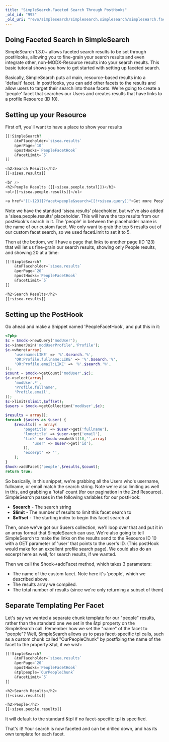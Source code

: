 ```yaml
---
title: "SimpleSearch.Faceted Search Through PostHooks"
_old_id: "995"
_old_uri: "revo/simplesearch/simplesearch.simplesearch/simplesearch.faceted-search-through-posthooks"
---
```


## Doing Faceted Search in SimpleSearch

SimpleSearch 1.3.0+ allows faceted search results to be set through postHooks, allowing you to fine-grain your search results and even integrate other, non-MODX-Resource results into your search results. This basic tutorial shows you how to get started with setting up faceted search.

Basically, SimpleSearch puts all main, resource-based results into a 'default' facet. In postHooks, you can add other facets to the results and allow users to target their search into those facets. We're going to create a 'people' facet that searches our Users and creates results that have links to a profile Resource (ID 10).

## Setting up your Resource

First off, you'll want to have a place to show your results

``` php
[[!SimpleSearch?
    &toPlaceholder=`sisea.results`
    &perPage=`10`
    &postHooks=`PeopleFacetHook`
    &facetLimit=`5`
]]

<h2>Search Results</h2>
[[+sisea.results]]

<br />
<h2>People Results ([[+sisea.people.total]])</h2>
<ol>[[+sisea.people.results]]</ol>

<a href="[[~123]]?facet=people&search=[[!+sisea.query]]">Get more Peoples...</a>
```

Note we have the standard 'sisea.results' placeholder, but we've also added a 'sisea.people.results' placeholder. This will have the top results from our postHook's search in it. The 'people' in between the placeholder name is the name of our custom facet. We only want to grab the top 5 results out of our custom facet search, so we used facetLimit to set it to 5.

Then at the bottom, we'll have a page that links to another page (ID 123) that will let us fine-grain our search results, showing only People results, and showing 20 at a time:

``` php
[[!SimpleSearch?
    &toPlaceholder=`sisea.results`
    &perPage=`20`
    &postHooks=`PeopleFacetHook`
    &facetLimit=`5`
]]

<h2>Search Results</h2>
[[+sisea.results]]
```

## Setting up the PostHook

Go ahead and make a Snippet named 'PeopleFacetHook', and put this in it:

``` php
<?php
$c = $modx->newQuery('modUser');
$c->innerJoin('modUserProfile','Profile');
$c->where(array(
    'username:LIKE' => '%'.$search.'%',
    'OR:Profile.fullname:LIKE' => '%'.$search.'%',
    'OR:Profile.email:LIKE' => '%'.$search.'%',
));
$count = $modx->getCount('modUser',$c);
$c->select(array(
    'modUser.*',
    'Profile.fullname',
    'Profile.email',
));
$c->limit($limit,$offset);
$users = $modx->getCollection('modUser',$c);

$results = array();
foreach ($users as $user) {
    $results[] = array(
        'pagetitle' => $user->get('fullname'),
        'longtitle' => $user->get('email'),
        'link' => $modx->makeUrl(10,'',array(
            'user' => $user->get('id'),
        )),
        'excerpt' => '',
    );
}
$hook->addFacet('people',$results,$count);
return true;
```

So basically, in this snippet, we're grabbing all the Users who's username, fullname, or email match the search string. Note we're also limiting as well in this, and grabbing a 'total' count (for our pagination in the 2nd Resource). SimpleSearch passes in the following variables for our postHook:

- **$search** - The search string
- **$limit** - The number of results to limit this facet search to
- **$offset** - The starting index to begin this facet search at

Then, once we've got our $users collection, we'll loop over that and put it in an array format that SimpleSearch can use. We're also going to tell SimpleSearch to make the links on the results send to the Resource ID 10 with a GET parameter of 'user' that points to the user's ID. (This postHook would make for an excellent profile search page). We could also do an excerpt here as well, for search results, if we wanted.

Then we call the $hook->addFacet method, which takes 3 parameters:

- The name of the custom facet. Note here it's 'people', which we described above.
- The results array we compiled.
- The total number of results (since we're only returning a subset of them)

## Separate Templating Per Facet

Let's say we wanted a separate chunk template for our "people" results, rather than the standard one we set in the &tpl property on the SimpleSearch call. Remember how we set the "name" of the facet to "people"? Well, SimpleSearch allows us to pass facet-specific tpl calls, such as a custom chunk called "OurPeopleChunk" by postfixing the name of the facet to the property &tpl, if we wish:

``` php
[[!SimpleSearch?
    &toPlaceholder=`sisea.results`
    &perPage=`20`
    &postHooks=`PeopleFacetHook`
    &tplpeople=`OurPeopleChunk`
    &facetLimit=`5`
]]

<h2>Search Results</h2>
[[+sisea.results]]

<h2>People</h2>
[[+sisea.people.results]]
```

It will default to the standard &tpl if no facet-specific tpl is specified.

That's it! Your search is now faceted and can be drilled down, and has its own template for each facet.
